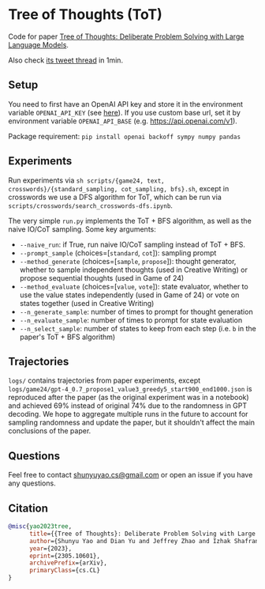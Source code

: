 # Tree of Thoughts (ToT)

Code for paper [Tree of Thoughts: Deliberate Problem Solving with Large Language Models](https://arxiv.org/abs/2305.10601). 

Also check [its tweet thread](https://twitter.com/ShunyuYao12/status/1659357547474681857) in 1min.


## Setup
You need to first have an OpenAI API key and store it in the environment variable ``OPENAI_API_KEY`` (see [here](https://help.openai.com/en/articles/5112595-best-practices-for-api-key-safety)). If you use custom base url, set it by environment variable ``OPENAI_API_BASE`` (e.g. https://api.openai.com/v1).

Package requirement: ``pip install openai backoff sympy numpy pandas``


## Experiments

Run experiments via ``sh scripts/{game24, text, crosswords}/{standard_sampling, cot_sampling, bfs}.sh``, except in crosswords we use a DFS algorithm for ToT, which can be run via ``scripts/crosswords/search_crosswords-dfs.ipynb``.

The very simple ``run.py`` implements the ToT + BFS algorithm, as well as the naive IO/CoT sampling. Some key arguments:

- ``--naive_run``: if True, run naive IO/CoT sampling instead of ToT + BFS.
-  ``--prompt_sample`` (choices=[``standard``, ``cot``]): sampling prompt
- ``--method_generate`` (choices=[``sample``, ``propose``]): thought generator, whether to sample independent thoughts (used in Creative Writing) or propose sequential thoughts (used in Game of 24)
- ``--method_evaluate`` (choices=[``value``, ``vote``]): state evaluator, whether to use the value states independently (used in Game of 24) or vote on states together (used in Creative Writing)
- ``--n_generate_sample``: number of times to prompt for thought generation
- ``--n_evaluate_sample``: number of times to prompt for state evaluation
- ``--n_select_sample``: number of states to keep from each step (i.e. ``b`` in the paper's ToT + BFS algorithm)



## Trajectories
``logs/`` contains trajectories from paper experiments, except ``logs/game24/gpt-4_0.7_propose1_value3_greedy5_start900_end1000.json`` is reproduced after the paper (as the original experiment was in a notebook) and achieved 69\% instead of original 74\% due to the randomness in GPT decoding. We hope to aggregate multiple runs in the future to account for sampling randomness and update the paper, but it shouldn't affect the main conclusions of the paper.



## Questions
Feel free to contact shunyuyao.cs@gmail.com or open an issue if you have any questions.


## Citation

```bibtex
@misc{yao2023tree,
      title={{Tree of Thoughts}: Deliberate Problem Solving with Large Language Models}, 
      author={Shunyu Yao and Dian Yu and Jeffrey Zhao and Izhak Shafran and Thomas L. Griffiths and Yuan Cao and Karthik Narasimhan},
      year={2023},
      eprint={2305.10601},
      archivePrefix={arXiv},
      primaryClass={cs.CL}
}
```
